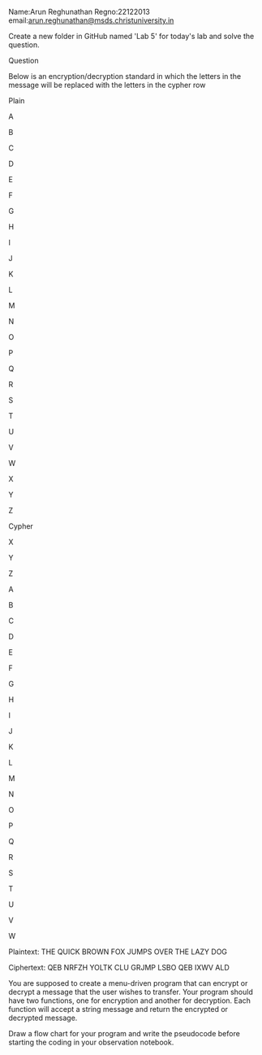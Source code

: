 Name:Arun Reghunathan
Regno:22122013
email:arun.reghunathan@msds.christuniversity.in



Create a new folder in GitHub named 'Lab 5' for today's lab and solve the question.

Question

Below is an encryption/decryption standard in which the letters in the message will be replaced with the letters in the cypher row

Plain

A

B

C

D

E

F

G

H

I

J

K

L

M

N

O

P

Q

R

S

T

U

V

W

X

Y

Z

Cypher

X

Y

Z

A

B

C

D

E

F

G

H

I

J

K

L

M

N

O

P

Q

R

S

T

U

V

W

Plaintext:  THE QUICK BROWN FOX JUMPS OVER THE LAZY DOG

Ciphertext: QEB NRFZH YOLTK CLU GRJMP LSBO QEB IXWV ALD

You are supposed to create a menu-driven program that can encrypt or decrypt a message that the user wishes to transfer.
Your program should have two functions, one for encryption and another for decryption. Each function will accept a string message and return the encrypted or decrypted message.



Draw a flow chart for your program and write the pseudocode before starting the coding in your observation notebook.



